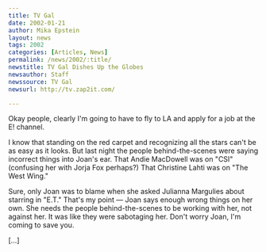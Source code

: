```yaml
---
title: TV Gal
date: 2002-01-21
author: Mika Epstein
layout: news
tags: 2002
categories: [Articles, News]
permalink: /news/2002/:title/
newstitle: TV Gal Dishes Up the Globes  
newsauthor: Staff  
newssource: TV Gal  
newsurl: http://tv.zap2it.com/  

---
```


Okay people, clearly I'm going to have to fly to LA and apply for a job at the E! channel.

I know that standing on the red carpet and recognizing all the stars can't be as easy as it looks. But last night the people behind-the-scenes were saying incorrect things into Joan's ear. That Andie MacDowell was on "CSI" (confusing her with Jorja Fox perhaps?) That Christine Lahti was on "The West Wing."

Sure, only Joan was to blame when she asked Julianna Margulies about starring in "E.T." That's my point &#8212; Joan says enough wrong things on her own. She needs the people behind-the-scenes to be working with her, not against her. It was like they were sabotaging her. Don't worry Joan, I'm coming to save you.

[...]

